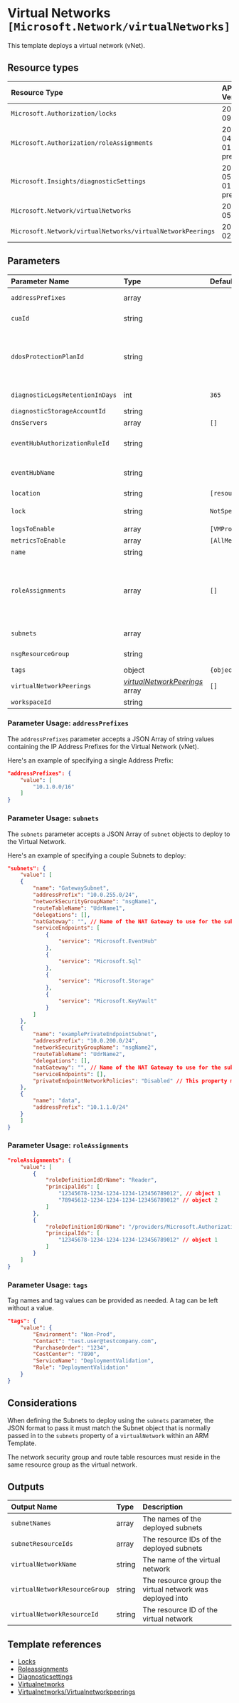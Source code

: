 # Virtual Networks `[Microsoft.Network/virtualNetworks]`

This template deploys a virtual network (vNet).

## Resource types

| Resource Type | API Version |
| :-- | :-- |
| `Microsoft.Authorization/locks` | 2016-09-01 |
| `Microsoft.Authorization/roleAssignments` | 2020-04-01-preview |
| `Microsoft.Insights/diagnosticSettings` | 2017-05-01-preview |
| `Microsoft.Network/virtualNetworks` | 2021-05-01 |
| `Microsoft.Network/virtualNetworks/virtualNetworkPeerings` | 2021-02-01 |

## Parameters

| Parameter Name | Type | Default Value | Possible Values | Description |
| :-- | :-- | :-- | :-- | :-- |
| `addressPrefixes` | array |  |  | Required. An Array of 1 or more IP Address Prefixes for the Virtual Network. |
| `cuaId` | string |  |  | Optional. Customer Usage Attribution ID (GUID). This GUID must be previously registered |
| `ddosProtectionPlanId` | string |  |  | Optional. Resource ID of the DDoS protection plan to assign the VNET to. If it's left blank, DDoS protection will not be configured. If it's provided, the VNET created by this template will be attached to the referenced DDoS protection plan. The DDoS protection plan can exist in the same or in a different subscription. |
| `diagnosticLogsRetentionInDays` | int | `365` |  | Optional. Specifies the number of days that logs will be kept for; a value of 0 will retain data indefinitely. |
| `diagnosticStorageAccountId` | string |  |  | Optional. Resource ID of the diagnostic storage account. |
| `dnsServers` | array | `[]` |  | Optional. DNS Servers associated to the Virtual Network. |
| `eventHubAuthorizationRuleId` | string |  |  | Optional. Resource ID of the event hub authorization rule for the Event Hubs namespace in which the event hub should be created or streamed to. |
| `eventHubName` | string |  |  | Optional. Name of the event hub within the namespace to which logs are streamed. Without this, an event hub is created for each log category. |
| `location` | string | `[resourceGroup().location]` |  | Optional. Location for all resources. |
| `lock` | string | `NotSpecified` | `[CanNotDelete, NotSpecified, ReadOnly]` | Optional. Specify the type of lock. |
| `logsToEnable` | array | `[VMProtectionAlerts]` | `[VMProtectionAlerts]` | Optional. The name of logs that will be streamed. |
| `metricsToEnable` | array | `[AllMetrics]` | `[AllMetrics]` | Optional. The name of metrics that will be streamed. |
| `name` | string |  |  | Required. The Virtual Network (vNet) Name. |
| `roleAssignments` | array | `[]` |  | Optional. Array of role assignment objects that contain the 'roleDefinitionIdOrName' and 'principalId' to define RBAC role assignments on this resource. In the roleDefinitionIdOrName attribute, you can provide either the display name of the role definition, or its fully qualified ID in the following format: '/providers/Microsoft.Authorization/roleDefinitions/c2f4ef07-c644-48eb-af81-4b1b4947fb11' |
| `subnets` | array |  |  | Required. An Array of subnets to deploy to the Virual Network. |
| `nsgResourceGroup` | string |  |  | Optional. Resource Group where NSGs are deployed, if different than VNET Resource Group. |
| `tags` | object | `{object}` |  | Optional. Tags of the resource. |
| `virtualNetworkPeerings` | _[virtualNetworkPeerings](virtualNetworkPeerings/readme.md)_ array | `[]` |  | Optional. Virtual Network Peerings configurations |
| `workspaceId` | string |  |  | Optional. Resource ID of log analytics. |

### Parameter Usage: `addressPrefixes`

The `addressPrefixes` parameter accepts a JSON Array of string values containing the IP Address Prefixes for the Virtual Network (vNet).

Here's an example of specifying a single Address Prefix:

```json
"addressPrefixes": {
    "value": [
        "10.1.0.0/16"
    ]
}
```

### Parameter Usage: `subnets`

The `subnets` parameter accepts a JSON Array of `subnet` objects to deploy to the Virtual Network.

Here's an example of specifying a couple Subnets to deploy:

```json
"subnets": {
    "value": [
    {
        "name": "GatewaySubnet",
        "addressPrefix": "10.0.255.0/24",
        "networkSecurityGroupName": "nsgName1",
        "routeTableName": "UdrName1",
        "delegations": [],
        "natGateway": "", // Name of the NAT Gateway to use for the subnet.
        "serviceEndpoints": [
            {
                "service": "Microsoft.EventHub"
            },
            {
                "service": "Microsoft.Sql"
            },
            {
                "service": "Microsoft.Storage"
            },
            {
                "service": "Microsoft.KeyVault"
            }
        ]
    },
    {
        "name": "examplePrivateEndpointSubnet",
        "addressPrefix": "10.0.200.0/24",
        "networkSecurityGroupName": "nsgName2",
        "routeTableName": "UdrName2",
        "delegations": [],
        "natGateway": "", // Name of the NAT Gateway to use for the subnet.
        "serviceEndpoints": [],
        "privateEndpointNetworkPolicies": "Disabled" // This property must be set to disabled for subnets that contain private endpoints. Default Value when not specified is "Enabled".
    },
    {
        "name": "data",
        "addressPrefix": "10.1.1.0/24"
    }
    ]
}
```

### Parameter Usage: `roleAssignments`

```json
"roleAssignments": {
    "value": [
        {
            "roleDefinitionIdOrName": "Reader",
            "principalIds": [
                "12345678-1234-1234-1234-123456789012", // object 1
                "78945612-1234-1234-1234-123456789012" // object 2
            ]
        },
        {
            "roleDefinitionIdOrName": "/providers/Microsoft.Authorization/roleDefinitions/c2f4ef07-c644-48eb-af81-4b1b4947fb11",
            "principalIds": [
                "12345678-1234-1234-1234-123456789012" // object 1
            ]
        }
    ]
}
```

### Parameter Usage: `tags`

Tag names and tag values can be provided as needed. A tag can be left without a value.

```json
"tags": {
    "value": {
        "Environment": "Non-Prod",
        "Contact": "test.user@testcompany.com",
        "PurchaseOrder": "1234",
        "CostCenter": "7890",
        "ServiceName": "DeploymentValidation",
        "Role": "DeploymentValidation"
    }
}
```

## Considerations

When defining the Subnets to deploy using the `subnets` parameter, the JSON format to pass it must match the Subnet object that is normally passed in to the `subnets` property of a `virtualNetwork` within an ARM Template.

The network security group and route table resources must reside in the same resource group as the virtual network.

## Outputs

| Output Name | Type | Description |
| :-- | :-- | :-- |
| `subnetNames` | array | The names of the deployed subnets |
| `subnetResourceIds` | array | The resource IDs of the deployed subnets |
| `virtualNetworkName` | string | The name of the virtual network |
| `virtualNetworkResourceGroup` | string | The resource group the virtual network was deployed into |
| `virtualNetworkResourceId` | string | The resource ID of the virtual network |

## Template references

- [Locks](https://docs.microsoft.com/en-us/azure/templates/Microsoft.Authorization/2016-09-01/locks)
- [Roleassignments](https://docs.microsoft.com/en-us/azure/templates/Microsoft.Authorization/2020-04-01-preview/roleAssignments)
- [Diagnosticsettings](https://docs.microsoft.com/en-us/azure/templates/Microsoft.Insights/2017-05-01-preview/diagnosticSettings)
- [Virtualnetworks](https://docs.microsoft.com/en-us/azure/templates/Microsoft.Network/2021-05-01/virtualNetworks)
- [Virtualnetworks/Virtualnetworkpeerings](https://docs.microsoft.com/en-us/azure/templates/Microsoft.Network/2021-02-01/virtualNetworks/virtualNetworkPeerings)
